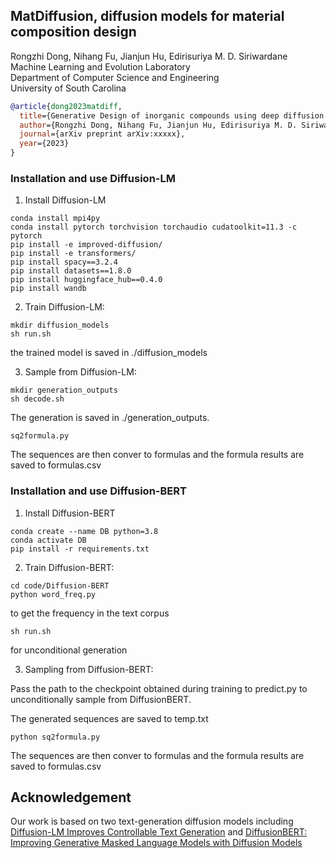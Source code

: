 ## MatDiffusion, diffusion models for material composition design

Rongzhi Dong, Nihang Fu, Jianjun Hu, Edirisuriya M. D. Siriwardane  
Machine Learning and Evolution Laboratory  
Department of Computer Science and Engineering  
University of South Carolina

```bibtex
@article{dong2023matdiff,
  title={Generative Design of inorganic compounds using deep diffusion language models},
  author={Rongzhi Dong, Nihang Fu, Jianjun Hu, Edirisuriya M. D. Siriwardane},
  journal={arXiv preprint arXiv:xxxxx},
  year={2023}
}

```


### Installation and use Diffusion-LM

1) Install Diffusion-LM

~~~Conda Setup:
conda install mpi4py
conda install pytorch torchvision torchaudio cudatoolkit=11.3 -c pytorch
pip install -e improved-diffusion/ 
pip install -e transformers/
pip install spacy==3.2.4
pip install datasets==1.8.0 
pip install huggingface_hub==0.4.0 
pip install wandb 
~~~

2) Train Diffusion-LM:


```cd code/Diffusion-LM/improved-diffusion 
mkdir diffusion_models
sh run.sh
```

the trained model is saved in ./diffusion_models

3) Sample from Diffusion-LM:

```
mkdir generation_outputs
sh decode.sh
```

The generation is saved in ./generation_outputs.

```
sq2formula.py
```

The sequences are then conver to formulas and the formula results are saved to formulas.csv

### Installation and use Diffusion-BERT
1) Install Diffusion-BERT

```Conda Setup:
conda create --name DB python=3.8
conda activate DB
pip install -r requirements.txt
```

2) Train Diffusion-BERT:

```
cd code/Diffusion-BERT
python word_freq.py 
```

to get the frequency in the text corpus

```
sh run.sh
```
for unconditional generation

3) Sampling from Diffusion-BERT:

Pass the path to the checkpoint obtained during training to predict.py to unconditionally sample from DiffusionBERT.

The generated sequences are saved to temp.txt

```
python sq2formula.py
```
The sequences are then conver to formulas and the formula results are saved to formulas.csv

## Acknowledgement 
Our work is based on two text-generation diffusion models including 
[Diffusion-LM Improves Controllable Text Generation](https://arxiv.org/pdf/2205.14217.pdf) and [DiffusionBERT: Improving Generative Masked Language Models with Diffusion Models](https://arxiv.org/pdf/2211.15029.pdf) 



